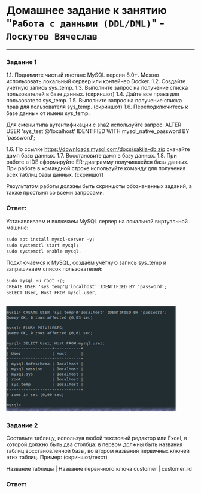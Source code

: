 # Домашнее задание к занятию "`Работа с данными (DDL/DML)`" - `Лоскутов Вячеслав`

---

### Задание 1

1.1. Поднимите чистый инстанс MySQL версии 8.0+. Можно использовать локальный сервер или контейнер Docker.
1.2. Создайте учётную запись sys_temp.
1.3. Выполните запрос на получение списка пользователей в базе данных. (скриншот)
1.4. Дайте все права для пользователя sys_temp.
1.5. Выполните запрос на получение списка прав для пользователя sys_temp. (скриншот)
1.6. Переподключитесь к базе данных от имени sys_temp.

Для смены типа аутентификации с sha2 используйте запрос:
ALTER USER 'sys_test'@'localhost' IDENTIFIED WITH mysql_native_password BY 'password';

1.6. По ссылке https://downloads.mysql.com/docs/sakila-db.zip скачайте дамп базы данных.
1.7. Восстановите дамп в базу данных.
1.8. При работе в IDE сформируйте ER-диаграмму получившейся базы данных. При работе в командной строке используйте команду для получения всех таблиц базы данных. (скриншот)

Результатом работы должны быть скриншоты обозначенных заданий, а также простыня со всеми запросами.

### Ответ:

Устанавливаем и включаем MySQL сервер на локальной виртуальной машине:
```
sudo apt install mysql-server -y;
sudo systemctl start mysql;
sudo systemctl enable mysql.
```
Подключаемся к MySQL, создаём учётную запись sys_temp и запрашиваем список пользователей:
```
sudo mysql -u root -p;
CREATE USER 'sys_temp'@'localhost' IDENTIFIED BY 'password';
SELECT User, Host FROM mysql.user;
```
![users](https://github.com/NightWalkerZ488/hw-ddl/blob/main/users1.PNG)
---

### Задание 2

Составьте таблицу, используя любой текстовый редактор или Excel, в которой должно быть два столбца: в первом должны быть названия таблиц восстановленной базы, во втором названия первичных ключей этих таблиц. Пример: (скриншот/текст)

Название таблицы | Название первичного ключа
customer         | customer_id

### Ответ:


